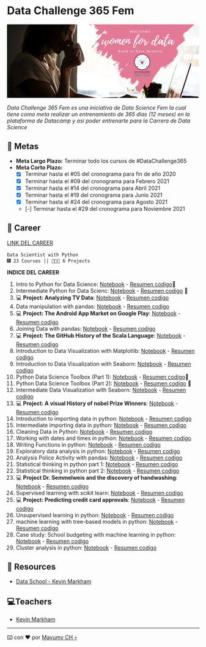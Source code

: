 # Data Challenge 365 Fem

![banner_datachallenge365](https://raw.githubusercontent.com/MayumyCH/data-scientist-with-python-datacamp/main/0.%20Resources/images/banner_challenge.png)

_Data Challenge 365 Fem es una iniciativa de Data Science Fem la cual tiene como meta realizar un entrenamiento de 365 días (12 meses) en la plataforma de Datacamp y asi poder entrenarte para la Carrera de Data Science_

## 🚀 Metas 

- **Meta Largo Plazo:** Terminar todo los cursos de #DataChallenge365
- **Meta Corto Plazo:**
  - [x] Terminar hasta el #05 del cronograma para fin de año 2020 
  - [x] Terminar hasta el #09 del cronograma para Febrero 2021
  - [x] Terminar hasta el #14 del cronograma para Abril 2021
  - [x] Terminar hasta el #19 del cronograma para Junio 2021
  - [x] Terminar hasta el #24 del cronograma para Agosto 2021
  - [-] Terminar hasta el #29 del cronograma para Noviembre 2021


## 🤖 Career  
[LINK DEL CAREER](https://learn.datacamp.com/career-tracks/data-scientist-with-python)

```
Data Scientist with Python
🎆 23 Courses || 👩🏻‍💼 6 Projects
```

**INDICE DEL CAREER**
01. Intro to Python for Data Science: [Notebook]() - [Resumen codigo]()🌟
02. Intermediate Python for Data Scienc: [Notebook]() - [Resumen codigo]() 🌟
03. 💻 **Project: Analyzing TV Data**: [Notebook]() - [Resumen codigo]()
04. Data manipulation with pandas: [Notebook]() - [Resumen codigo]()
05. 💻 **Project: The Android App  Market on Google Play**: [Notebook]() - [Resumen codigo]()
06. Joining Data with pandas: [Notebook]() - [Resumen codigo]()
07. 💻 **Project: The GitHub History of the Scala Language**: [Notebook]() - [Resumen codigo]()
08. Introduction to Data Visualization with Matplotlib: [Notebook]() - [Resumen codigo]()
09. Introduction to Data Visualization with Seaborn: [Notebook]() - [Resumen codigo]()
10. Python Data Science Toolbox (Part 1): [Notebook]() - [Resumen codigo]()🌟
11. Python Data Science Toolbox (Part 2): [Notebook]() - [Resumen codigo]() 🌟
12. Intermediate Data Visualization with Seaborn: [Notebook]() - [Resumen codigo]()
13. 💻 **Project: A visual History of nobel Prize Winners**: [Notebook]() - [Resumen codigo]()
14. Introduction to importing data in python: [Notebook]() - [Resumen codigo]()
15.	Intermediate importing data in python: [Notebook]() - [Resumen codigo]()
16.	Cleaning Data in Python: [Notebook]() - [Resumen codigo]()
17.	Working with dates and times in python: [Notebook]() - [Resumen codigo]()
18.	Writing Functions in python: [Notebook]() - [Resumen codigo]()
19.	Exploratory data analysis in python: [Notebook]() - [Resumen codigo]()
20.	Analysis Police Activity with pandas: [Notebook]() - [Resumen codigo]()
21.	Statistical thinking in python part 1: [Notebook]() - [Resumen codigo]()
22.	Statistical thinking in python part 2: [Notebook]() - [Resumen codigo]()
23.	💻 **Project Dr. Semmelweis and the discovery of handwashing**: [Notebook]() - [Resumen codigo]()
24.	Supervised learning with scikit learn: [Notebook]() - [Resumen codigo]()
25.	💻 **Project: Predicting credit card approvals**: [Notebook]() - [Resumen codigo]()
26.	Unsupervised learning in python: [Notebook]() - [Resumen codigo]()
27.	machine learning with tree-based models in python: [Notebook]() - [Resumen codigo]()
28.	Case study: School budgeting with machine learning in python: [Notebook]() - [Resumen codigo]()
29.	Cluster analysis in python: [Notebook]() - [Resumen codigo]()

## 📌 Resources 
- [Data School - Kevin Markham](https://www.dataschool.io/) 

## 💻Teachers
- [Kevin Markham](https://www.datacamp.com/instructors/kevinmarkham)

---
⌨️ con ❤️ por [Mayumy CH 💀](https://github.com/MayumyCH)